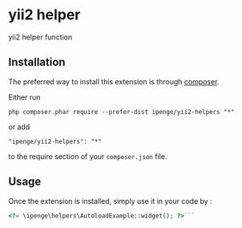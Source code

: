 yii2 helper
===========
yii2 helper function

Installation
------------

The preferred way to install this extension is through [composer](http://getcomposer.org/download/).

Either run

```
php composer.phar require --prefer-dist ipenge/yii2-helpers "*"
```

or add

```
"ipenge/yii2-helpers": "*"
```

to the require section of your `composer.json` file.


Usage
-----

Once the extension is installed, simply use it in your code by  :

```php
<?= \ipenge\helpers\AutoloadExample::widget(); ?>```